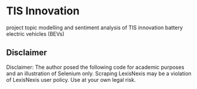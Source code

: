 # TIS Innovation
project topic modelling and sentiment analysis of TIS innovation battery electric vehicles (BEVs)

## Disclaimer
Disclaimer: The author posed the following code for academic purposes
and an illustration of Selenium only. Scraping LexisNexis may be a
violation of LexisNexis user policy. Use at your own legal risk.

